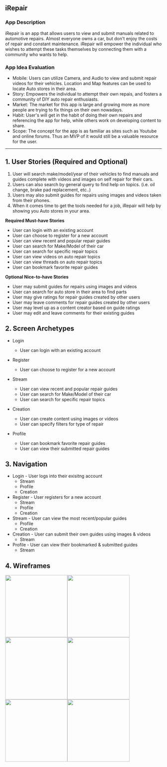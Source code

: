 ## iRepair

### App Description
iRepair is an app that allows users to view and submit manuals related to automotive repairs. Almost everyone owns a car, but don't enjoy the costs of repair and constant maintenance. iRepair will empower the individual who wishes to attempt these tasks themselves by connecting them with a community who wants to help.

### App Idea Evaluation
- Mobile: Users can utilize Camera, and Audio to view and submit repair videos for their vehicles. Location and Map features can be used to locate Auto stores in their area.
- Story: Empowers the individual to attempt their own repais, and fosters a community of DIY auto repair enthusiasts.
- Market: The market for this app is large and growing more as more people are trying to fix things on their own nowadays.
- Habit: User's will get in the habit of doing their own repairs and referencing the app for help, while others work on developing content to share.
- Scope: The concept for the app is as familiar as sites such as Youtube and online forums. Thus an MVP of it would still be a valuable resource for the user. 

---

## 1. User Stories (Required and Optional)
1. User will search make/model/year of their vehicles to find manuals and guides complete with videos and images on self repair for their cars.
2. Users can also search by general query to find help on topics. (i.e. oil change, brake pad replacement, etc..)
3. Users may also submit guides for repairs using images and videos taken from their phones.
4. When it comes time to get the tools needed for a job, iRepair will help by showing you Auto stores in your area.

**Required Must-have Stories**

 * User can login with an existing account
 * User can choose to register for a new account
 * User can view recent and popular repair guides
 * User can search for Make/Model of their car
 * User can search for specific repair topics
 * User can view videos on auto repair topics
 * User can view threads on auto repair topics
 * User can bookmark favorite repair guides

**Optional Nice-to-have Stories**

 * User may submit guides for repairs using images and videos
 * User can search for auto store in their area to find parts
 * User may give ratings for repair guides created by other users
 * User may leave comments for repair guides created by other users
 * User may level up as a content creator based on guide ratings
 * User may edit and leave comments for their existing guides

## 2. Screen Archetypes

 * Login
     * User can login with an existing account
 * Register
     * User can choose to register for a new account
 * Stream
     * User can view recent and popular repair guides
     * User can search for Make/Model of their car
     * User can search for specific repair topics
 * Creation
     * User can create content using images or videos
     * User can specify filters for type of repair
     
 * Profile
     * User can bookmark favorite repair guides
     * User can view their submitted repair guides

## 3. Navigation

 * Login - User logs into their exisitng account
     * Stream
     * Profile
     * Creation
 * Register - User registers for a new account
     * Stream
     * Profile
     * Creation
 * Stream - User can view the most recent/popular guides
     * Profile
     * Creation
 * Creation - User can submit their own guides using images & videos
     * Stream
 * Profile - User can view their bookmarked & submitted guides
     * Stream

## 4. Wireframes
<img src="https://i.imgur.com/lKLdw1t.png" width=200><img src="https://i.imgur.com/ejvnCrb.png" width=200><img src="https://i.imgur.com/63MosmS.png" width=200><img src="https://i.imgur.com/IRso6U8.png" width=200><img src="https://i.imgur.com/xw1H2rU.png" width=200><img src="https://i.imgur.com/lNhAGcq.gif" width=200>
